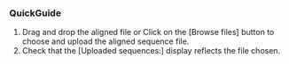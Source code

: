 ### QuickGuide

1. Drag and drop the aligned file or Click on the [Browse files] button to choose and upload the aligned sequence file.    
2. Check that the [Uploaded sequences:] display reflects the file chosen.    

